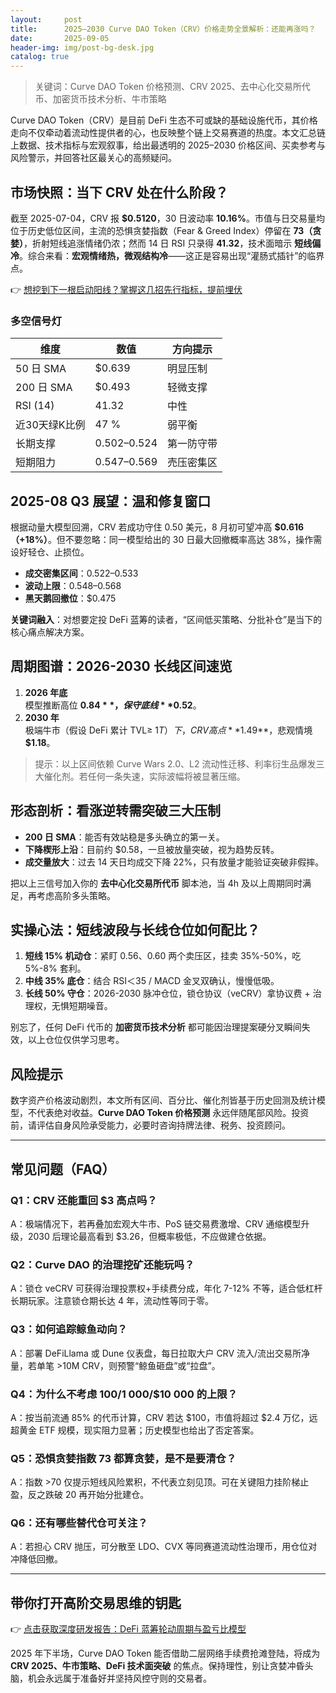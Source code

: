 ```yaml
---
layout:     post
title:      2025–2030 Curve DAO Token（CRV）价格走势全景解析：还能再涨吗？
date:       2025-09-05
header-img: img/post-bg-desk.jpg
catalog: true
---
```


> 关键词：Curve DAO Token 价格预测、CRV 2025、去中心化交易所代币、加密货币技术分析、牛市策略

Curve DAO Token（CRV）是目前 DeFi 生态不可或缺的基础设施代币，其价格走向不仅牵动着流动性提供者的心，也反映整个链上交易赛道的热度。本文汇总链上数据、技术指标与宏观叙事，给出最透明的 2025–2030 价格区间、买卖参考与风险警示，并回答社区最关心的高频疑问。

## 市场快照：当下 CRV 处在什么阶段？

截至 2025-07-04，CRV 报 **$0.5120**，30 日波动率 **10.16%**。市值与日交易量均位于历史低位区间，主流的恐惧贪婪指数（Fear & Greed Index）停留在 **73（贪婪）**，折射短线追涨情绪仍浓；然而 14 日 RSI 只录得 **41.32**，技术面暗示 **短线偏冷**。综合来看：**宏观情绪热，微观结构冷**——这正是容易出现“灌肠式插针”的临界点。

👉 [想挖到下一根启动阳线？掌握这几招先行指标，提前埋伏](https://okxdog.com/)

### 多空信号灯

| 维度 | 数值 | 方向提示 |
|---|---|---|
| 50 日 SMA | $0.639 | 明显压制 |
| 200 日 SMA | $0.493 | 轻微支撑 |
| RSI (14) | 41.32 | 中性 |
| 近30天绿K比例 | 47 % | 弱平衡 |
| 长期支撑 | $0.502–$0.524 | 第一防守带 |
| 短期阻力 | $0.547–$0.569 | 売压密集区 |

## 2025-08 Q3 展望：温和修复窗口

根据动量大模型回溯，CRV 若成功守住 0.50 美元，8 月初可望冲高 **$0.616（+18%）**。但不要忽略：同一模型给出的 30 日最大回撤概率高达 38%，操作需设好轻仓、止损位。

- **成交密集区间**：$0.522–$0.533  
- **波动上限**：$0.548–$0.568  
- **黑天鹅回撤位**：$0.475

**关键词融入**：对想要定投 DeFi 蓝筹的读者，“区间低买策略、分批补仓”是当下的核心痛点解决方案。

## 周期图谱：2026-2030 长线区间速览

1. **2026 年底**  
   模型推断高位 **$0.84**，保守底线 **$0.52**。  
2. **2030 年**  
   极端牛市（假设 DeFi 累计 TVL≥ $1T）下，CRV 高点 **$1.49**，悲观情境 **$1.18**。  

> 提示：以上区间依赖 Curve Wars 2.0、L2 流动性迁移、利率衍生品爆发三大催化剂。若任何一条失速，实际波幅将被显著压缩。

## 形态剖析：看涨逆转需突破三大压制

- **200 日 SMA**：能否有效站稳是多头确立的第一关。  
- **下降楔形上沿**：目前约 $0.58，一旦被放量突破，视为趋势反转。  
- **成交量放大**：过去 14 天日均成交下降 22%，只有放量才能验证突破非假摔。

把以上三信号加入你的 **去中心化交易所代币** 脚本池，当 4h 及以上周期同时满足，再考虑高阶多头策略。

## 实操心法：短线波段与长线仓位如何配比？

1. **短线 15% 机动仓**：紧盯 $0.56、$0.60 两个卖压区，挂卖 35%-50%，吃 5%-8% 套利。  
2. **中线 35% 底仓**：结合 RSI＜35 / MACD 金叉双确认，慢慢低吸。  
3. **长线 50% 守仓**：2026-2030 脉冲仓位，锁仓协议（veCRV）拿协议费 + 治理权，无惧短期噪音。

别忘了，任何 DeFi 代币的 **加密货币技术分析** 都可能因治理提案硬分叉瞬间失效，以上仓位仅供学习思考。

## 风险提示

数字资产价格波动剧烈，本文所有区间、百分比、催化剂皆基于历史回测及统计模型，不代表绝对收益。**Curve DAO Token 价格预测** 永远伴随尾部风险。投资前，请评估自身风险承受能力，必要时咨询持牌法律、税务、投资顾问。

---

## 常见问题（FAQ）

### Q1：CRV 还能重回 $3 高点吗？
A：极端情况下，若再叠加宏观大牛市、PoS 链交易费激增、CRV 通缩模型升级，2030 后理论最高看到 $3.26，但概率极低，不应做建仓依据。

### Q2：Curve DAO 的治理挖矿还能玩吗？
A：锁仓 veCRV 可获得治理投票权+手续费分成，年化 7-12% 不等，适合低杠杆长期玩家。注意锁仓期长达 4 年，流动性等同于零。

### Q3：如何追踪鲸鱼动向？
A：部署 DeFiLlama 或 Dune 仪表盘，每日拉取大户 CRV 流入/流出交易所净量，若单笔 >10M CRV，则预警“鲸鱼砸盘”或“拉盘”。

### Q4：为什么不考虑 $100/$1 000/$10 000 的上限？
A：按当前流通 85% 的代币计算，CRV 若达 $100，市值将超过 $2.4 万亿，远超黄金 ETF 规模，现实阻力显著；历史模型也给出了否定答案。

### Q5：恐惧贪婪指数 73 都算贪婪，是不是要清仓？
A：指数 >70 仅提示短线风险累积，不代表立刻见顶。可在关键阻力挂阶梯止盈，反之跌破 20 再开始分批建仓。

### Q6：还有哪些替代仓可关注？
A：若担心 CRV 抛压，可分散至 LDO、CVX 等同赛道流动性治理币，用仓位对冲降低回撤。

---

## 带你打开高阶交易思维的钥匙

👉 [点击获取深度研发报告：DeFi 蓝筹轮动周期与盈亏比模型](https://okxdog.com/)

2025 年下半场，Curve DAO Token 能否借助二层网络手续费抢滩登陆，将成为 **CRV 2025、牛市策略、DeFi 技术面突破** 的焦点。保持理性，别让贪婪冲昏头脑，机会永远属于准备好并坚持风控守则的交易者。